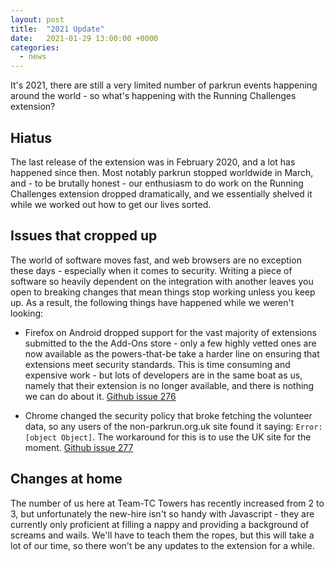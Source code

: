 ```yaml
---
layout: post
title:  "2021 Update"
date:   2021-01-29 13:00:00 +0000
categories:
  - news
---
```


It's 2021, there are still a very limited number of parkrun events happening around the world - so what's happening with the Running Challenges extension?

## Hiatus

The last release of the extension was in February 2020, and a lot has happened since then. Most notably parkrun stopped worldwide in March, and - to be brutally honest - our enthusiasm to do work on the Running Challenges extension dropped dramatically, and we essentially shelved it while we worked out how to get our lives sorted.

## Issues that cropped up

The world of software moves fast, and web browsers are no exception these days - especially when it comes to security. Writing a piece of software so heavily dependent on the integration with another leaves you open to breaking changes that mean things stop working unless you keep up. As a result, the following things have happened while we weren't looking:

- Firefox on Android dropped support for the vast majority of extensions submitted to the the Add-Ons store - only a few highly vetted ones are now available as the powers-that-be take a harder line on ensuring that extensions meet security standards. This is time consuming and expensive work - but lots of developers are in the same boat as us, namely that their extension is no longer available, and there is nothing we can do about it. [Github issue 276](https://github.com/fraz3alpha/running-challenges/issues/276)

- Chrome changed the security policy that broke fetching the volunteer data, so any users of the non-parkrun.org.uk site found it saying: `Error: [object Object]`. The workaround for this is to use the UK site for the moment. [Github issue 277](https://github.com/fraz3alpha/running-challenges/issues/277)

## Changes at home

The number of us here at Team-TC Towers has recently increased from 2 to 3, but unfortunately the new-hire isn't so handy with Javascript - they are currently only proficient at filling a nappy and providing a background of screams and wails.
We'll have to teach them the ropes, but this will take a lot of our time, so there won't be any updates to the extension for a while.
